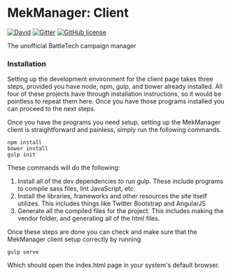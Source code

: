 # MekManager: Client

[![David](https://img.shields.io/david/dev/MekManager/mekmanager_client.svg?style=flat-square)]()
[![Gitter](https://img.shields.io/badge/Gitter-Join%20Chat%20%E2%86%92-1dce73.svg?style=flat-square)](https://gitter.im/MekManager/mekmanager_api?utm_source=badge&utm_medium=badge&utm_campaign=pr-badge)
[![GitHub license](https://img.shields.io/github/license/MekManager/mekmanager_client.svg?style=flat-square)](https://www.gnu.org/copyleft/gpl.html)

The unofficial BattleTech campaign manager

### Installation

Setting up the development environment for the client page takes three steps,
provided you have node, npm, gulp, and bower already installed. All four of
these projects have through installation instructions, so it would be pointless
to repeat them here. Once you have those programs installed you can proceed
to the next steps.

Once you have the programs you need setup, setting up the MekManager client
is straightforward and painless, simply run the following commands.
```
npm install
bower install
gulp init
```

These commands will do the following:
 1. Install all of the dev dependencies to run gulp. These include programs
    to compile sass files, lint JavaScript, etc.
 2. Install the libraries, frameworks and other resources the site itself
    utilizes. This includes things like Twitter Bootstrap and AngularJS
 3. Generate all the compiled files for the project. This includes making the
    vendor folder, and generating all of the html files.

Once these steps are done you can check and make sure that the MekManager
client setup correctly by running
```
gulp serve
```
Which should open the index.html page in your system's default browser.
